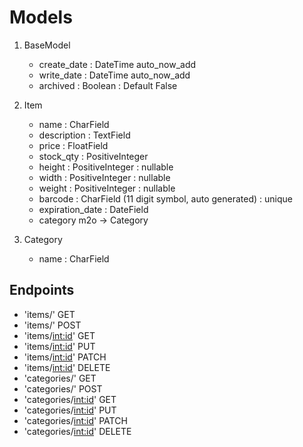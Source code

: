 # Models
1. BaseModel
    - create_date : DateTime auto_now_add
    - write_date : DateTime auto_now_add
    - archived : Boolean : Default False

2. Item
    - name : CharField
    - description : TextField
    - price : FloatField
    - stock_qty : PositiveInteger
    - height : PositiveInteger : nullable
    - width : PositiveInteger : nullable
    - weight : PositiveInteger : nullable
    - barcode : CharField (11 digit symbol, auto generated) : unique
    - expiration_date : DateField
    - category m2o -> Category

3. Category
    - name : CharField


## Endpoints

- 'items/' GET
- 'items/' POST
- 'items/<int:id>' GET
- 'items/<int:id>' PUT
- 'items/<int:id>' PATCH
- 'items/<int:id>' DELETE
- 'categories/' GET
- 'categories/' POST
- 'categories/<int:id>' GET 
- 'categories/<int:id>' PUT 
- 'categories/<int:id>' PATCH 
- 'categories/<int:id>' DELETE
